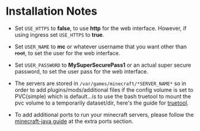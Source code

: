 # Installation Notes

- Set `USE_HTTPS` to **false**, to use **http** for the web interface. However, if using ingress set `USE_HTTPS` to **true**.

- Set `USER_NAME` to **mc** or whatever username that you want other than ~~root~~, to set the user for the web interface.

- Set `USER_PASSWORD` to **MySuperSecurePass1** or an actual super secure password, to set the user pass for the web interface.

- The servers are stored in `/var/games/minecraft/*SERVER_NAME*` so in order to add plugins/mods/additional files if the config volume is set to PVC(simple) which is default...is to use the bash truetool to mount the pvc volume to a temporarily dataset/dir, here's the guide for [truetool](https://truecharts.org/manual/SCALE/guides/pvc-access).

- To add additional ports to run your minecraft servers, please follow the [minecraft-java guide](https://truecharts.org/charts/stable/minecraft-java/community-guide#pluginsmods-that-need-additional-ports) at the extra ports section.
